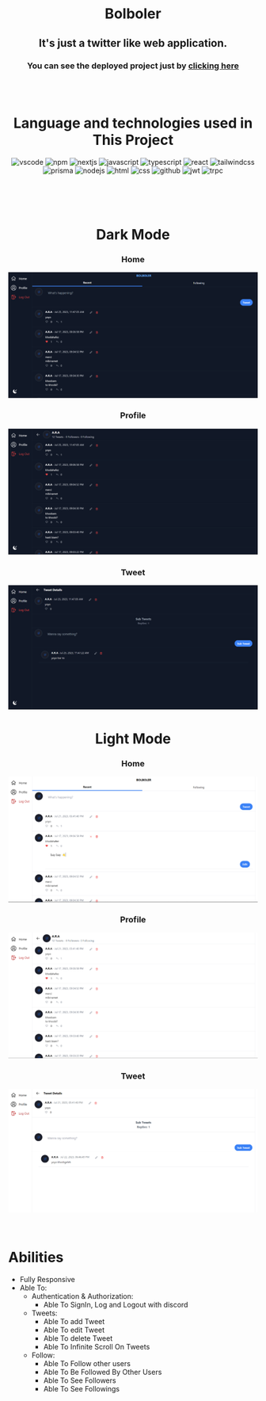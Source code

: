 <div align="center">

# Bolboler

## It's just a twitter like web application.

### You can see the deployed project just by [clicking here](https://Bolboler.vercel.app)

<br/>
<br/>

# Language and technologies used in This Project

![vscode](https://img.shields.io/badge/VSCode-0078D4?style=for-the-badge&logo=visual%20studio%20code&logoColor=white)
![npm](https://img.shields.io/badge/NPM-%23000000.svg?style=for-the-badge&logo=npm&logoColor=white")
![nextjs](https://img.shields.io/badge/next.js-000000?style=for-the-badge&logo=nextdotjs&logoColor=white")
![javascript](https://img.shields.io/badge/javascript-%23323330.svg?style=for-the-badge&logo=javascript&logoColor=%23F7DF1E")
![typescript](https://img.shields.io/badge/TypeScript-007ACC?style=for-the-badge&logo=typescript&logoColor=white")
![react](https://img.shields.io/badge/React-20232A?style=for-the-badge&logo=react&logoColor=61DAFB")
![tailwindcss](https://img.shields.io/badge/Tailwind_CSS-38B2AC?style=for-the-badge&logo=tailwind-css&logoColor=white")
![prisma](https://img.shields.io/badge/Prisma-3982CE?style=for-the-badge&logo=Prisma&logoColor=white")
![nodejs](https://img.shields.io/badge/Node.js-339933?style=for-the-badge&logo=nodedotjs&logoColor=white")
![html](https://img.shields.io/badge/html5-%23E34F26.svg?style=for-the-badge&logo=html5&logoColor=white")
![css](https://img.shields.io/badge/css3-%231572B6.svg?style=for-the-badge&logo=css3&logoColor=white")
![github](https://img.shields.io/badge/github-%23121011.svg?style=for-the-badge&logo=github&logoColor=white")
![jwt](https://img.shields.io/badge/JWT-000000?style=for-the-badge&logo=JSON%20web%20tokens&logoColor=white")
![trpc](https://img.shields.io/badge/tRPC-%23007ACC.svg?style=for-the-badge)

<br/>
<br/>
<br/>

# Dark Mode

### Home

![home](./images/dark-home.png)

### Profile

![profile](./images/dark-profile.png)

### Tweet

![tweet](./images/dark-tweet.png)

# Light Mode

### Home

![home](./images/home.png)

### Profile

![profile](./images/profile.png)

### Tweet

![tweet](./images/tweet.png)

</div>

<br/>

# **Abilities**

-   Fully Responsive
-   Able To:
    -   Authentication & Authorization:
        -   Able To SignIn, Log and Logout with discord
    -   Tweets:
        -   Able To add Tweet
        -   Able To edit Tweet
        -   Able To delete Tweet
        -   Able To Infinite Scroll On Tweets
    -   Follow:
        -   Able To Follow other users
        -   Able To Be Followed By Other Users
        -   Able To See Followers
        -   Able To See Followings
